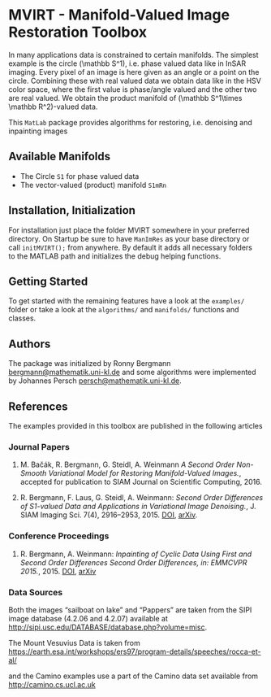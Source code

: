 # MVIRT - Manifold-Valued Image Restoration Toolbox

In many applications data is constrained to certain manifolds. The simplest
example is the circle \(\mathbb S^1\), i.e. phase valued data like in InSAR
imaging. Every pixel of an image is here given as an angle or a point on the
circle. Combining these with real valued data we obtain data like in the HSV
color space, where the first value is phase/angle valued and the other two are
real valued. We obtain the product manifold of
\(\mathbb S^1\times \mathbb R^2\)-valued data. 

This `MatLab` package provides algorithms for restoring, i.e. denoising and inpainting images


## Available Manifolds
* The Circle `S1` for phase valued data
* The vector-valued (product) manifold `S1mRn`

## Installation, Initialization

For installation just place the folder MVIRT somewhere in your preferred  
directory. On Startup be sure to have `ManImRes` as your base directory or  
call `initMVIRT();` from anywhere. By default it adds all necessary folders  
to the MATLAB path and initializes the debug helping functions.

## Getting Started
To get started with the remaining features have a look at the `examples/` folder
or take a look at the `algorithms/` and `manifolds/` functions and classes.

## Authors
The package was initialized by Ronny Bergmann <bergmann@mathematik.uni-kl.de>
and some algorithms were implemented by Johannes Persch <persch@mathematik.uni-kl.de>.

## References
The examples provided in this toolbox are published in the following articles

### Journal Papers
1. M. Bačák, R. Bergmann, G. Steidl, A. Weinmann *A Second Order Non-Smooth Variational Model for Restoring Manifold-Valued Images.*, accepted for publication to SIAM Journal on Scientific Computing, 2016.

3. R. Bergmann, F. Laus, G. Steidl, A. Weinmann: *Second Order Differences of S1-valued Data and Applications in Variational Image Denoising.*, J. SIAM Imaging Sci. 7(4), 2916–2953, 2015. [DOI](http://dx.doi.org/10.1137/140969993), [arXiv](http://arxiv.org/pdf/1405.5349v1.pdf).

### Conference Proceedings
1. R. Bergmann, A. Weinmann: *Inpainting of Cyclic Data Using First and Second Order Differences Second Order Differences, in: EMMCVPR 2015.*, 2015. [DOI](http://dx.doi.org/10.1007/978-3-319-14612-6_12), [arXiv](http://arxiv.org/pdf/1410.1998v1.pdf)

### Data Sources
Both the images “sailboat on lake” and “Pappers” are taken from the SIPI image database (4.2.06 and 4.2.07) available at http://sipi.usc.edu/DATABASE/database.php?volume=misc.

The Mount Vesuvius Data is taken from https://earth.esa.int/workshops/ers97/program-details/speeches/rocca-et-al/

and the Camino examples use a part of the Camino data set available from http://camino.cs.ucl.ac.uk